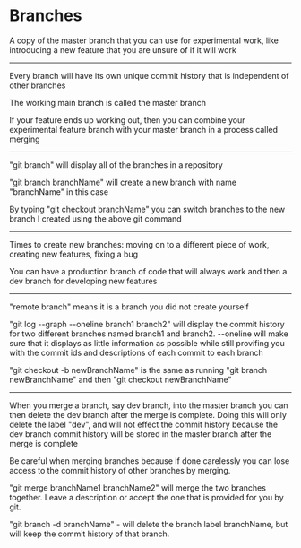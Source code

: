 # Branches

A copy of the master branch that you can use for experimental work, like introducing a new feature that you are unsure of if it will work

***

Every branch will have its own unique commit history that is independent of other branches

The working main branch is called the master branch

If your feature ends up working out, then you can combine your experimental feature branch with your master branch in a process called merging

***

"git branch" will display all of the branches in a repository

"git branch branchName" will create a new branch with name "branchName" in this case

By typing "git checkout branchName" you can switch branches to the new branch I created using the above git command

***

Times to create new branches: moving on to a different piece of work, creating new features, fixing a bug

You can have a production branch of code that will always work and then a dev branch for developing new features

***

"remote branch" means it is a branch you did not create yourself

"git log --graph --oneline branch1 branch2" will display the commit history for two different branches named branch1 and branch2. --oneline will make sure that it displays as little information as possible while still provifing you with the commit ids and descriptions of each commit to each branch

"git checkout -b newBranchName" is the same as running "git branch newBranchName" and then "git checkout newBranchName"

***

When you merge a branch, say dev branch, into the master branch you can then delete the dev branch after the merge is complete. Doing this will only delete the label "dev", and will not effect the commit history because the dev branch commit history will be stored in the master branch after the merge is complete

Be careful when merging branches because if done carelessly you can lose access to the commit history of other branches by merging.

"git merge branchName1 branchName2" will merge the two branches together. Leave a description or accept the one that is provided for you by git.

"git branch -d branchName" - will delete the branch label branchName, but will keep the commit history of that branch.
